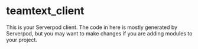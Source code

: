 # teamtext_client

This is your Serverpod client. The code in here is mostly generated by
Serverpod, but you may want to make changes if you are adding modules to your
project.
